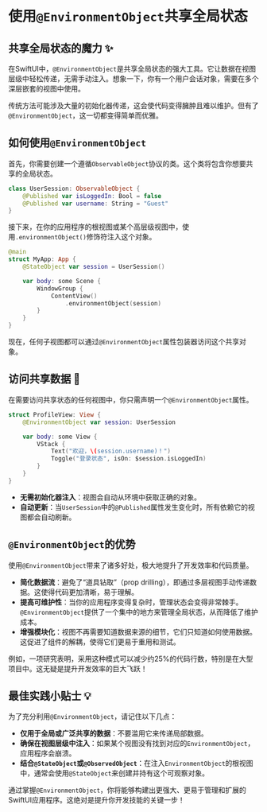 ﻿# 使用`@EnvironmentObject`共享全局状态

## 共享全局状态的魔力 ✨

在SwiftUI中，`@EnvironmentObject`是共享全局状态的强大工具。它让数据在视图层级中轻松传递，无需手动注入。想象一下，你有一个用户会话对象，需要在多个深层嵌套的视图中使用。

传统方法可能涉及大量的初始化器传递，这会使代码变得臃肿且难以维护。但有了`@EnvironmentObject`，这一切都变得简单而优雅。

## 如何使用`@EnvironmentObject`

首先，你需要创建一个遵循`ObservableObject`协议的类。这个类将包含你想要共享的全局状态。

```swift
class UserSession: ObservableObject {
    @Published var isLoggedIn: Bool = false
    @Published var username: String = "Guest"
}
```

接下来，在你的应用程序的根视图或某个高层级视图中，使用`.environmentObject()`修饰符注入这个对象。

```swift
@main
struct MyApp: App {
    @StateObject var session = UserSession()

    var body: some Scene {
        WindowGroup {
            ContentView()
                .environmentObject(session)
        }
    }
}
```

现在，任何子视图都可以通过`@EnvironmentObject`属性包装器访问这个共享对象。

## 访问共享数据 🚀

在需要访问共享状态的任何视图中，你只需声明一个`@EnvironmentObject`属性。

```swift
struct ProfileView: View {
    @EnvironmentObject var session: UserSession

    var body: some View {
        VStack {
            Text("欢迎，\(session.username)！")
            Toggle("登录状态", isOn: $session.isLoggedIn)
        }
    }
}
```

*   **无需初始化器注入**：视图会自动从环境中获取正确的对象。
*   **自动更新**：当`UserSession`中的`@Published`属性发生变化时，所有依赖它的视图都会自动刷新。

## `@EnvironmentObject`的优势

使用`@EnvironmentObject`带来了诸多好处，极大地提升了开发效率和代码质量。

*   **简化数据流**：避免了“道具钻取”（prop drilling），即通过多层视图手动传递数据。这使得代码更加清晰，易于理解。
*   **提高可维护性**：当你的应用程序变得复杂时，管理状态会变得非常棘手。`@EnvironmentObject`提供了一个集中的地方来管理全局状态，从而降低了维护成本。
*   **增强模块化**：视图不再需要知道数据来源的细节，它们只知道如何使用数据。这促进了组件的解耦，使得它们更易于重用和测试。

例如，一项研究表明，采用这种模式可以减少约25%的代码行数，特别是在大型项目中。这无疑是提升开发效率的巨大飞跃！

## 最佳实践小贴士 💡

为了充分利用`@EnvironmentObject`，请记住以下几点：

*   **仅用于全局或广泛共享的数据**：不要滥用它来传递局部数据。
*   **确保在视图层级中注入**：如果某个视图没有找到对应的`EnvironmentObject`，应用程序会崩溃。
*   **结合`@StateObject`或`@ObservedObject`**：在注入`EnvironmentObject`的根视图中，通常会使用`@StateObject`来创建并持有这个可观察对象。

通过掌握`@EnvironmentObject`，你将能够构建出更强大、更易于管理和扩展的SwiftUI应用程序。这绝对是提升你开发技能的关键一步！


